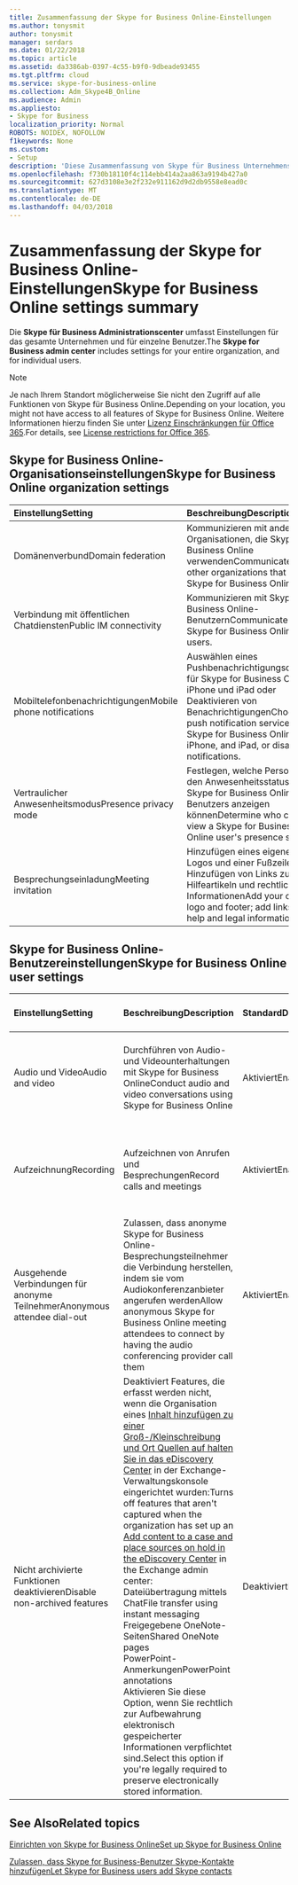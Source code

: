 ```yaml
---
title: Zusammenfassung der Skype for Business Online-Einstellungen
ms.author: tonysmit
author: tonysmit
manager: serdars
ms.date: 01/22/2018
ms.topic: article
ms.assetid: da3386ab-0397-4c55-b9f0-9dbeade93455
ms.tgt.pltfrm: cloud
ms.service: skype-for-business-online
ms.collection: Adm_Skype4B_Online
ms.audience: Admin
ms.appliesto:
- Skype for Business
localization_priority: Normal
ROBOTS: NOIDEX, NOFOLLOW
f1keywords: None
ms.custom:
- Setup
description: 'Diese Zusammenfassung von Skype für Business Unternehmens- und Einstellungen helfen Ihnen die Weitere Informationen zu öffentlichen Instant Messaging-Diensten, Besprechungsanfragen, Aufzeichnung Anrufe Besprechungen und vieles mehr.  '
ms.openlocfilehash: f730b18110f4c114ebb414a2aa863a9194b427a0
ms.sourcegitcommit: 627d3108e3e2f232e911162d9d2db9558e8ead0c
ms.translationtype: MT
ms.contentlocale: de-DE
ms.lasthandoff: 04/03/2018
---
```

# <a name="skype-for-business-online-settings-summary"></a><span data-ttu-id="f5590-103">Zusammenfassung der Skype for Business Online-Einstellungen</span><span class="sxs-lookup"><span data-stu-id="f5590-103">Skype for Business Online settings summary</span></span>

<span data-ttu-id="f5590-104">Die **Skype für Business Administrationscenter** umfasst Einstellungen für das gesamte Unternehmen und für einzelne Benutzer.</span><span class="sxs-lookup"><span data-stu-id="f5590-104">The **Skype for Business admin center** includes settings for your entire organization, and for individual users.</span></span> 
  
> [!NOTE]
>  <span data-ttu-id="f5590-105">Je nach Ihrem Standort möglicherweise Sie nicht den Zugriff auf alle Funktionen von Skype für Business Online.</span><span class="sxs-lookup"><span data-stu-id="f5590-105">Depending on your location, you might not have access to all features of Skype for Business Online.</span></span> <span data-ttu-id="f5590-106">Weitere Informationen hierzu finden Sie unter [Lizenz Einschränkungen für Office 365](https://go.microsoft.com/fwlink/?LinkId=529483).</span><span class="sxs-lookup"><span data-stu-id="f5590-106">For details, see [License restrictions for Office 365](https://go.microsoft.com/fwlink/?LinkId=529483).</span></span> 
  
## <a name="skype-for-business-online-organization-settings"></a><span data-ttu-id="f5590-107">Skype for Business Online-Organisationseinstellungen</span><span class="sxs-lookup"><span data-stu-id="f5590-107">Skype for Business Online organization settings</span></span>
<span data-ttu-id="f5590-108"><a name="__top"> </a></span><span class="sxs-lookup"><span data-stu-id="f5590-108"><a name="__top"> </a></span></span>

|<span data-ttu-id="f5590-109">**Einstellung**</span><span class="sxs-lookup"><span data-stu-id="f5590-109">**Setting**</span></span>|<span data-ttu-id="f5590-110">**Beschreibung**</span><span class="sxs-lookup"><span data-stu-id="f5590-110">**Description**</span></span>|<span data-ttu-id="f5590-111">**Standard**</span><span class="sxs-lookup"><span data-stu-id="f5590-111">**Default**</span></span>|<span data-ttu-id="f5590-112">**Weitere Informationen**</span><span class="sxs-lookup"><span data-stu-id="f5590-112">**Learn more**</span></span>|
|:-----|:-----|:-----|:-----|
|<span data-ttu-id="f5590-113">Domänenverbund</span><span class="sxs-lookup"><span data-stu-id="f5590-113">Domain federation</span></span>  <br/> |<span data-ttu-id="f5590-114">Kommunizieren mit anderen Organisationen, die Skype for Business Online verwenden</span><span class="sxs-lookup"><span data-stu-id="f5590-114">Communicate with other organizations that use Skype for Business Online.</span></span>  <br/> |<span data-ttu-id="f5590-115">Aktiviert</span><span class="sxs-lookup"><span data-stu-id="f5590-115">Enabled</span></span>  <br/> |[<span data-ttu-id="f5590-116">Nutzern gestatten, externe Skype for Business-Nutzer zu kontaktieren</span><span class="sxs-lookup"><span data-stu-id="f5590-116">Allow users to contact external Skype for Business users</span></span>](allow-users-to-contact-external-skype-for-business-users.md) <br/> |
|<span data-ttu-id="f5590-117">Verbindung mit öffentlichen Chatdiensten</span><span class="sxs-lookup"><span data-stu-id="f5590-117">Public IM connectivity</span></span>  <br/> |<span data-ttu-id="f5590-118">Kommunizieren mit Skype for Business Online-Benutzern</span><span class="sxs-lookup"><span data-stu-id="f5590-118">Communicate with Skype for Business Online users.</span></span>  <br/> |<span data-ttu-id="f5590-119">Aktiviert</span><span class="sxs-lookup"><span data-stu-id="f5590-119">Enabled</span></span>  <br/> |[<span data-ttu-id="f5590-120">Nutzern gestatten, externe Skype for Business-Nutzer zu kontaktieren</span><span class="sxs-lookup"><span data-stu-id="f5590-120">Allow users to contact external Skype for Business users</span></span>](allow-users-to-contact-external-skype-for-business-users.md) <br/> |
|<span data-ttu-id="f5590-121">Mobiltelefonbenachrichtigungen</span><span class="sxs-lookup"><span data-stu-id="f5590-121">Mobile phone notifications</span></span>  <br/> |<span data-ttu-id="f5590-122">Auswählen eines Pushbenachrichtigungsdiensts für Skype for Business Online, iPhone und iPad oder Deaktivieren von Benachrichtigungen</span><span class="sxs-lookup"><span data-stu-id="f5590-122">Choose a push notification service for Skype for Business Online, iPhone, and iPad, or disable notifications.</span></span>  <br/> |<span data-ttu-id="f5590-123">Microsoft-Pushbenachrichtigungsdienst und Apple-Pushbenachrichtigungsdienst</span><span class="sxs-lookup"><span data-stu-id="f5590-123">Microsoft Push Notification Service and Apple Push Notification Service</span></span>  <br/> |[<span data-ttu-id="f5590-124">Aus- oder Einschalten von Mobiltelefonbenachrichtigungen</span><span class="sxs-lookup"><span data-stu-id="f5590-124">Turn on or off mobile phone notifications</span></span>](turn-on-or-off-mobile-phone-notifications.md) <br/> |
|<span data-ttu-id="f5590-125">Vertraulicher Anwesenheitsmodus</span><span class="sxs-lookup"><span data-stu-id="f5590-125">Presence privacy mode</span></span>  <br/> |<span data-ttu-id="f5590-126">Festlegen, welche Personen den Anwesenheitsstatus eines Skype for Business Online-Benutzers anzeigen können</span><span class="sxs-lookup"><span data-stu-id="f5590-126">Determine who can view a Skype for Business Online user's presence status.</span></span>  <br/> |<span data-ttu-id="f5590-127">Anwesenheitsinformationen automatisch anzeigen</span><span class="sxs-lookup"><span data-stu-id="f5590-127">Automatically display presence information</span></span>  <br/> |[<span data-ttu-id="f5590-128">Konfigurieren des vertraulichen Anwesenheitsmodus</span><span class="sxs-lookup"><span data-stu-id="f5590-128">Configure presence privacy mode</span></span>](configure-presence-privacy-mode.md) <br/> |
|<span data-ttu-id="f5590-129">Besprechungseinladung</span><span class="sxs-lookup"><span data-stu-id="f5590-129">Meeting invitation</span></span>  <br/> |<span data-ttu-id="f5590-130">Hinzufügen eines eigenen Logos und einer Fußzeile; Hinzufügen von Links zu Hilfeartikeln und rechtlichen Informationen</span><span class="sxs-lookup"><span data-stu-id="f5590-130">Add your own logo and footer; add links to help and legal information.</span></span>  <br/> |<span data-ttu-id="f5590-131">Nicht konfiguriert</span><span class="sxs-lookup"><span data-stu-id="f5590-131">Not configured</span></span>  <br/> |[<span data-ttu-id="f5590-132">Anpassen von Besprechungseinladungen</span><span class="sxs-lookup"><span data-stu-id="f5590-132">Customize meeting invitations</span></span>](customize-meeting-invitations.md) <br/> |
   
## <a name="skype-for-business-online-user-settings"></a><span data-ttu-id="f5590-133">Skype for Business Online-Benutzereinstellungen</span><span class="sxs-lookup"><span data-stu-id="f5590-133">Skype for Business Online user settings</span></span>
<span data-ttu-id="f5590-134"><a name="__toc314837470"> </a></span><span class="sxs-lookup"><span data-stu-id="f5590-134"><a name="__toc314837470"> </a></span></span>

|<span data-ttu-id="f5590-135">**Einstellung**</span><span class="sxs-lookup"><span data-stu-id="f5590-135">**Setting**</span></span>|<span data-ttu-id="f5590-136">**Beschreibung**</span><span class="sxs-lookup"><span data-stu-id="f5590-136">**Description**</span></span>|<span data-ttu-id="f5590-137">**Standard**</span><span class="sxs-lookup"><span data-stu-id="f5590-137">**Default**</span></span>|<span data-ttu-id="f5590-138">**Weitere Informationen**</span><span class="sxs-lookup"><span data-stu-id="f5590-138">**Learn more**</span></span>|
|:-----|:-----|:-----|:-----|
|<span data-ttu-id="f5590-139">Audio und Video</span><span class="sxs-lookup"><span data-stu-id="f5590-139">Audio and video</span></span>  <br/> |<span data-ttu-id="f5590-140">Durchführen von Audio- und Videounterhaltungen mit Skype for Business Online</span><span class="sxs-lookup"><span data-stu-id="f5590-140">Conduct audio and video conversations using Skype for Business Online</span></span>  <br/> |<span data-ttu-id="f5590-141">Aktiviert</span><span class="sxs-lookup"><span data-stu-id="f5590-141">Enabled</span></span>  <br/> |[<span data-ttu-id="f5590-142">Administratoren: Skype for Business-Einstellungen für einzelne Benutzer konfigurieren</span><span class="sxs-lookup"><span data-stu-id="f5590-142">Admins: Configure Skype for Business settings for individual users</span></span>](configure-skype-for-business-settings-for-individual-users.md) <br/> |
|<span data-ttu-id="f5590-143">Aufzeichnung</span><span class="sxs-lookup"><span data-stu-id="f5590-143">Recording</span></span>  <br/> |<span data-ttu-id="f5590-144">Aufzeichnen von Anrufen und Besprechungen</span><span class="sxs-lookup"><span data-stu-id="f5590-144">Record calls and meetings</span></span>  <br/> |<span data-ttu-id="f5590-145">Aktiviert</span><span class="sxs-lookup"><span data-stu-id="f5590-145">Enabled</span></span>  <br/> |[<span data-ttu-id="f5590-146">Administratoren: Skype for Business-Einstellungen für einzelne Benutzer konfigurieren</span><span class="sxs-lookup"><span data-stu-id="f5590-146">Admins: Configure Skype for Business settings for individual users</span></span>](configure-skype-for-business-settings-for-individual-users.md) <br/> |
|<span data-ttu-id="f5590-147">Ausgehende Verbindungen für anonyme Teilnehmer</span><span class="sxs-lookup"><span data-stu-id="f5590-147">Anonymous attendee dial-out</span></span>  <br/> |<span data-ttu-id="f5590-148">Zulassen, dass anonyme Skype for Business Online-Besprechungsteilnehmer die Verbindung herstellen, indem sie vom Audiokonferenzanbieter angerufen werden</span><span class="sxs-lookup"><span data-stu-id="f5590-148">Allow anonymous Skype for Business Online meeting attendees to connect by having the audio conferencing provider call them</span></span>  <br/> |<span data-ttu-id="f5590-149">Aktiviert</span><span class="sxs-lookup"><span data-stu-id="f5590-149">Enabled</span></span>  <br/> |[<span data-ttu-id="f5590-150">Administratoren: Skype for Business-Einstellungen für einzelne Benutzer konfigurieren</span><span class="sxs-lookup"><span data-stu-id="f5590-150">Admins: Configure Skype for Business settings for individual users</span></span>](configure-skype-for-business-settings-for-individual-users.md) <br/> |
|<span data-ttu-id="f5590-151">Nicht archivierte Funktionen deaktivieren</span><span class="sxs-lookup"><span data-stu-id="f5590-151">Disable non-archived features</span></span>  <br/> | <span data-ttu-id="f5590-152">Deaktiviert Features, die erfasst werden nicht, wenn die Organisation eines [Inhalt hinzufügen zu einer Groß-/Kleinschreibung und Ort Quellen auf halten Sie in das eDiscovery Center](https://go.microsoft.com/fwlink/?LinkId=529482) in der Exchange-Verwaltungskonsole eingerichtet wurden:</span><span class="sxs-lookup"><span data-stu-id="f5590-152">Turns off features that aren't captured when the organization has set up an [Add content to a case and place sources on hold in the eDiscovery Center](https://go.microsoft.com/fwlink/?LinkId=529482) in the Exchange admin center:</span></span> <br/>  <span data-ttu-id="f5590-153">Dateiübertragung mittels Chat</span><span class="sxs-lookup"><span data-stu-id="f5590-153">File transfer using instant messaging</span></span> <br/>  <span data-ttu-id="f5590-154">Freigegebene OneNote-Seiten</span><span class="sxs-lookup"><span data-stu-id="f5590-154">Shared OneNote pages</span></span> <br/>  <span data-ttu-id="f5590-155">PowerPoint-Anmerkungen</span><span class="sxs-lookup"><span data-stu-id="f5590-155">PowerPoint annotations</span></span> <br/>  <span data-ttu-id="f5590-156">Aktivieren Sie diese Option, wenn Sie rechtlich zur Aufbewahrung elektronisch gespeicherter Informationen verpflichtet sind.</span><span class="sxs-lookup"><span data-stu-id="f5590-156">Select this option if you're legally required to preserve electronically stored information.</span></span> <br/> |<span data-ttu-id="f5590-157">Deaktiviert</span><span class="sxs-lookup"><span data-stu-id="f5590-157">Disabled</span></span>  <br/> |[<span data-ttu-id="f5590-158">Administratoren: Skype for Business-Einstellungen für einzelne Benutzer konfigurieren</span><span class="sxs-lookup"><span data-stu-id="f5590-158">Admins: Configure Skype for Business settings for individual users</span></span>](configure-skype-for-business-settings-for-individual-users.md) <br/> |
   
## <a name="related-topics"></a><span data-ttu-id="f5590-159">See Also</span><span class="sxs-lookup"><span data-stu-id="f5590-159">Related topics</span></span>
[<span data-ttu-id="f5590-160">Einrichten von Skype for Business Online</span><span class="sxs-lookup"><span data-stu-id="f5590-160">Set up Skype for Business Online</span></span>](set-up-skype-for-business-online.md)

[<span data-ttu-id="f5590-161">Zulassen, dass Skype for Business-Benutzer Skype-Kontakte hinzufügen</span><span class="sxs-lookup"><span data-stu-id="f5590-161">Let Skype for Business users add Skype contacts</span></span>](let-skype-for-business-users-add-skype-contacts.md)

  
 